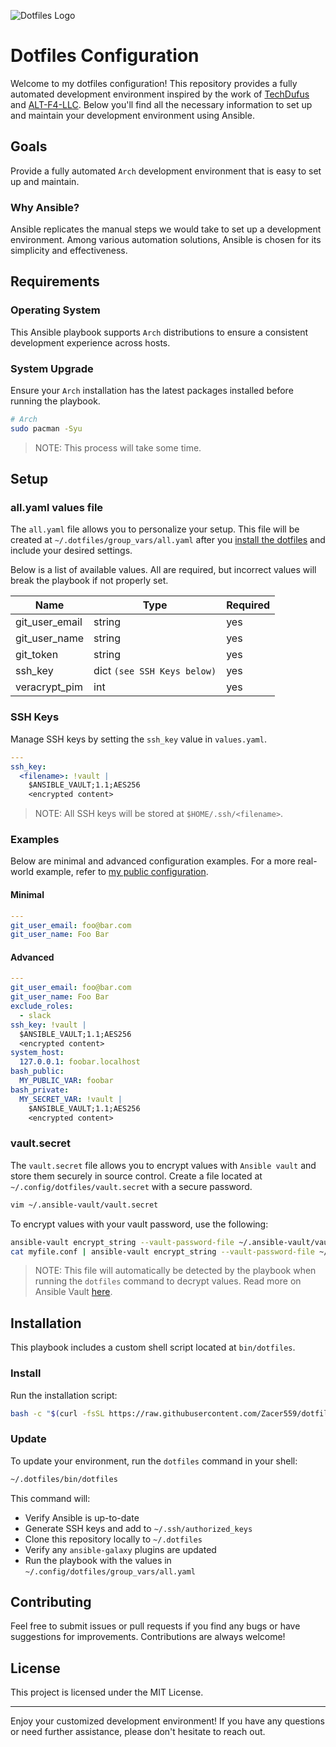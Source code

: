 
![Dotfiles Logo](https://dotfiles.github.io/images/dotfiles-logo.png)

# Dotfiles Configuration

Welcome to my dotfiles configuration! This repository provides a fully automated development environment inspired by the work of [TechDufus](https://github.com/TechDufus/dotfiles) and [ALT-F4-LLC](https://github.com/ALT-F4-LLC/dotfiles). Below you'll find all the necessary information to set up and maintain your development environment using Ansible.

## Goals

Provide a fully automated `Arch` development environment that is easy to set up and maintain.

### Why Ansible?

Ansible replicates the manual steps we would take to set up a development environment. Among various automation solutions, Ansible is chosen for its simplicity and effectiveness.

## Requirements

### Operating System

This Ansible playbook supports `Arch` distributions to ensure a consistent development experience across hosts.

### System Upgrade

Ensure your `Arch` installation has the latest packages installed before running the playbook.

```sh
# Arch
sudo pacman -Syu
```

> NOTE: This process will take some time.

## Setup

### all.yaml values file

The `all.yaml` file allows you to personalize your setup. This file will be created at `~/.dotfiles/group_vars/all.yaml` after you [install the dotfiles](#install) and include your desired settings.

Below is a list of available values. All are required, but incorrect values will break the playbook if not properly set.

| Name                  | Type                                | Required |
| --------------------- | ----------------------------------- | -------- |
| git_user_email        | string                              | yes      |
| git_user_name         | string                              | yes      |
| git_token             | string                              | yes      |
| ssh_key               | dict `(see SSH Keys below)`         | yes      |
| veracrypt_pim         | int                                 | yes      | 

### SSH Keys

Manage SSH keys by setting the `ssh_key` value in `values.yaml`.

```yaml
---
ssh_key:
  <filename>: !vault |
    $ANSIBLE_VAULT;1.1;AES256
    <encrypted content>
```

> NOTE: All SSH keys will be stored at `$HOME/.ssh/<filename>`.

### Examples

Below are minimal and advanced configuration examples. For a more real-world example, refer to [my public configuration](https://github.com/Zacer559/dotfiles-erikreinert).

#### Minimal

```yaml
---
git_user_email: foo@bar.com
git_user_name: Foo Bar
```

#### Advanced

```yaml
---
git_user_email: foo@bar.com
git_user_name: Foo Bar
exclude_roles:
  - slack
ssh_key: !vault |
  $ANSIBLE_VAULT;1.1;AES256
  <encrypted content>
system_host:
  127.0.0.1: foobar.localhost
bash_public:
  MY_PUBLIC_VAR: foobar
bash_private:
  MY_SECRET_VAR: !vault |
    $ANSIBLE_VAULT;1.1;AES256
    <encrypted content>
```

### vault.secret

The `vault.secret` file allows you to encrypt values with `Ansible vault` and store them securely in source control. Create a file located at `~/.config/dotfiles/vault.secret` with a secure password.

```sh
vim ~/.ansible-vault/vault.secret
```

To encrypt values with your vault password, use the following:

```sh
ansible-vault encrypt_string --vault-password-file ~/.ansible-vault/vault.secret "mynewsecret" --name "MY_SECRET_VAR"
cat myfile.conf | ansible-vault encrypt_string --vault-password-file ~/.ansible-vault/vault.secret --stdin-name "myfile"
```

> NOTE: This file will automatically be detected by the playbook when running the `dotfiles` command to decrypt values. Read more on Ansible Vault [here](https://docs.ansible.com/ansible/latest/user_guide/vault.html).

## Installation

This playbook includes a custom shell script located at `bin/dotfiles`. 

### Install

Run the installation script:

```sh
bash -c "$(curl -fsSL https://raw.githubusercontent.com/Zacer559/dotfiles/main/bin/dotfiles)"
```


### Update

To update your environment, run the `dotfiles` command in your shell:

```sh
~/.dotfiles/bin/dotfiles
```

This command will:

- Verify Ansible is up-to-date
- Generate SSH keys and add to `~/.ssh/authorized_keys`
- Clone this repository locally to `~/.dotfiles`
- Verify any `ansible-galaxy` plugins are updated
- Run the playbook with the values in `~/.config/dotfiles/group_vars/all.yaml`

## Contributing

Feel free to submit issues or pull requests if you find any bugs or have suggestions for improvements. Contributions are always welcome!

## License

This project is licensed under the MIT License.

---

Enjoy your customized development environment! If you have any questions or need further assistance, please don't hesitate to reach out.

